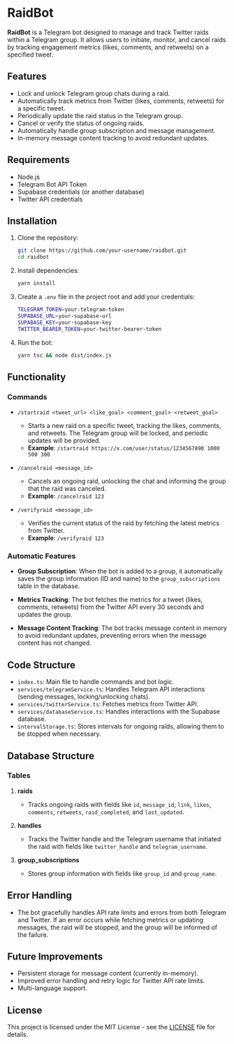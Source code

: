 # RaidBot

**RaidBot** is a Telegram bot designed to manage and track Twitter raids within a Telegram group. It allows users to initiate, monitor, and cancel raids by tracking engagement metrics (likes, comments, and retweets) on a specified tweet.

## Features

- Lock and unlock Telegram group chats during a raid.
- Automatically track metrics from Twitter (likes, comments, retweets) for a specific tweet.
- Periodically update the raid status in the Telegram group.
- Cancel or verify the status of ongoing raids.
- Automatically handle group subscription and message management.
- In-memory message content tracking to avoid redundant updates.

## Requirements

- Node.js
- Telegram Bot API Token
- Supabase credentials (or another database)
- Twitter API credentials

## Installation

1. Clone the repository:

    ```bash
    git clone https://github.com/your-username/raidbot.git
    cd raidbot
    ```

2. Install dependencies:

    ```bash
    yarn install
    ```

3. Create a `.env` file in the project root and add your credentials:

    ```bash
    TELEGRAM_TOKEN=your-telegram-token
    SUPABASE_URL=your-supabase-url
    SUPABASE_KEY=your-supabase-key
    TWITTER_BEARER_TOKEN=your-twitter-bearer-token
    ```

4. Run the bot:

    ```bash
    yarn tsc && node dist/index.js
    ```

## Functionality

### Commands

- `/startraid <tweet_url> <like_goal> <comment_goal> <retweet_goal>`
    - Starts a new raid on a specific tweet, tracking the likes, comments, and retweets. The Telegram group will be locked, and periodic updates will be provided.
    - **Example**: `/startraid https://x.com/user/status/1234567890 1000 500 300`

- `/cancelraid <message_id>`
    - Cancels an ongoing raid, unlocking the chat and informing the group that the raid was canceled.
    - **Example**: `/cancelraid 123`

- `/verifyraid <message_id>`
    - Verifies the current status of the raid by fetching the latest metrics from Twitter.
    - **Example**: `/verifyraid 123`

### Automatic Features

- **Group Subscription**: When the bot is added to a group, it automatically saves the group information (ID and name) to the `group_subscriptions` table in the database.
  
- **Metrics Tracking**: The bot fetches the metrics for a tweet (likes, comments, retweets) from the Twitter API every 30 seconds and updates the group.

- **Message Content Tracking**: The bot tracks message content in memory to avoid redundant updates, preventing errors when the message content has not changed.

## Code Structure

- `index.ts`: Main file to handle commands and bot logic.
- `services/telegramService.ts`: Handles Telegram API interactions (sending messages, locking/unlocking chats).
- `services/twitterService.ts`: Fetches metrics from Twitter API.
- `services/databaseService.ts`: Handles interactions with the Supabase database.
- `intervalStorage.ts`: Stores intervals for ongoing raids, allowing them to be stopped when necessary.

## Database Structure

### Tables

1. **raids**
    - Tracks ongoing raids with fields like `id`, `message_id`, `link`, `likes`, `comments`, `retweets`, `raid_completed`, and `last_updated`.

2. **handles**
    - Tracks the Twitter handle and the Telegram username that initiated the raid with fields like `twitter_handle` and `telegram_username`.

3. **group_subscriptions**
    - Stores group information with fields like `group_id` and `group_name`.

## Error Handling

- The bot gracefully handles API rate limits and errors from both Telegram and Twitter. If an error occurs while fetching metrics or updating messages, the raid will be stopped, and the group will be informed of the failure.

## Future Improvements

- Persistent storage for message content (currently in-memory).
- Improved error handling and retry logic for Twitter API rate limits.
- Multi-language support.

## License

This project is licensed under the MIT License - see the [LICENSE](LICENSE) file for details.
